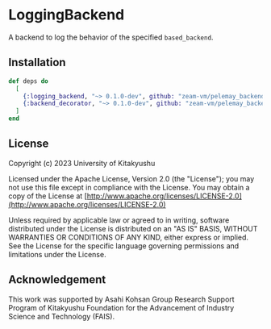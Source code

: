 # LoggingBackend

<!-- MODULEDOC -->
A backend to log the behavior of the specified `based_backend`.
<!-- MODULEDOC -->

## Installation

```elixir
def deps do
  [
    {:logging_backend, "~> 0.1.0-dev", github: "zeam-vm/pelemay_backend", sparse: "backends/logging_backend"},
    {:backend_decorator, "~> 0.1.0-dev", github: "zeam-vm/pelemay_backend", sparse: "utilities/backend_decorator", override: true}
  ]
end
```

## License

Copyright (c) 2023 University of Kitakyushu

Licensed under the Apache License, Version 2.0 (the "License");
you may not use this file except in compliance with the License.
You may obtain a copy of the License at [http://www.apache.org/licenses/LICENSE-2.0](http://www.apache.org/licenses/LICENSE-2.0)

Unless required by applicable law or agreed to in writing, software
distributed under the License is distributed on an "AS IS" BASIS,
WITHOUT WARRANTIES OR CONDITIONS OF ANY KIND, either express or implied.
See the License for the specific language governing permissions and
limitations under the License.

## Acknowledgement

This work was supported by Asahi Kohsan Group Research Support Program of Kitakyushu Foundation for the Advancement of Industry Science and Technology (FAIS).
